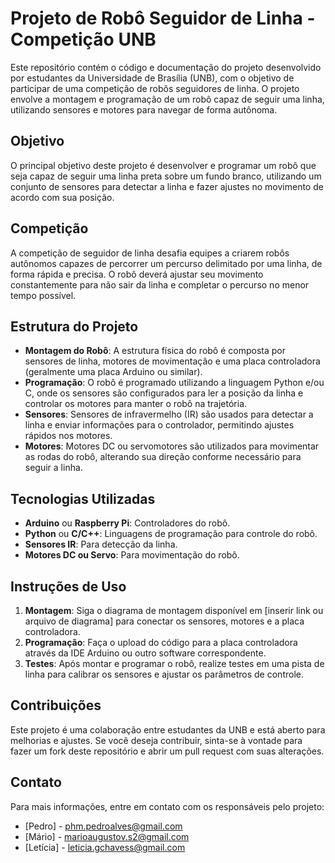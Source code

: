 # Projeto de Robô Seguidor de Linha - Competição UNB

Este repositório contém o código e documentação do projeto desenvolvido por estudantes da Universidade de Brasília (UNB), com o objetivo de participar de uma competição de robôs seguidores de linha. O projeto envolve a montagem e programação de um robô capaz de seguir uma linha, utilizando sensores e motores para navegar de forma autônoma.

## Objetivo

O principal objetivo deste projeto é desenvolver e programar um robô que seja capaz de seguir uma linha preta sobre um fundo branco, utilizando um conjunto de sensores para detectar a linha e fazer ajustes no movimento de acordo com sua posição.

## Competição

A competição de seguidor de linha desafia equipes a criarem robôs autônomos capazes de percorrer um percurso delimitado por uma linha, de forma rápida e precisa. O robô deverá ajustar seu movimento constantemente para não sair da linha e completar o percurso no menor tempo possível.

## Estrutura do Projeto

- **Montagem do Robô**: A estrutura física do robô é composta por sensores de linha, motores de movimentação e uma placa controladora (geralmente uma placa Arduino ou similar).
- **Programação**: O robô é programado utilizando a linguagem Python e/ou C, onde os sensores são configurados para ler a posição da linha e controlar os motores para manter o robô na trajetória.
- **Sensores**: Sensores de infravermelho (IR) são usados para detectar a linha e enviar informações para o controlador, permitindo ajustes rápidos nos motores.
- **Motores**: Motores DC ou servomotores são utilizados para movimentar as rodas do robô, alterando sua direção conforme necessário para seguir a linha.

## Tecnologias Utilizadas

- **Arduino** ou **Raspberry Pi**: Controladores do robô.
- **Python** ou **C/C++**: Linguagens de programação para controle do robô.
- **Sensores IR**: Para detecção da linha.
- **Motores DC ou Servo**: Para movimentação do robô.

## Instruções de Uso

1. **Montagem**: Siga o diagrama de montagem disponível em [inserir link ou arquivo de diagrama] para conectar os sensores, motores e a placa controladora.
2. **Programação**: Faça o upload do código para a placa controladora através da IDE Arduino ou outro software correspondente.
3. **Testes**: Após montar e programar o robô, realize testes em uma pista de linha para calibrar os sensores e ajustar os parâmetros de controle.

## Contribuições

Este projeto é uma colaboração entre estudantes da UNB e está aberto para melhorias e ajustes. Se você deseja contribuir, sinta-se à vontade para fazer um fork deste repositório e abrir um pull request com suas alterações.

## Contato

Para mais informações, entre em contato com os responsáveis pelo projeto:
- [Pedro] - phm.pedroalves@gmail.com
- [Mário] - marioaugustov.s2@gmail.com
- [Letícia] - leticia.gchavess@gmail.com


